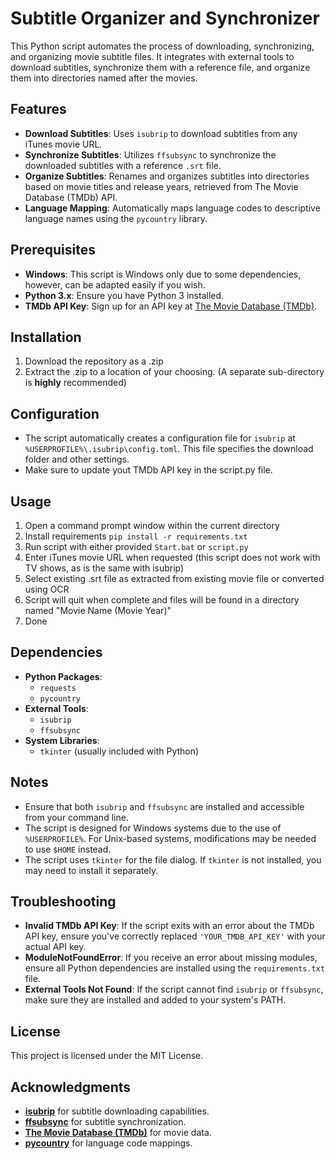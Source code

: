 # Subtitle Organizer and Synchronizer

This Python script automates the process of downloading, synchronizing, and organizing movie subtitle files. It integrates with external tools to download subtitles, synchronize them with a reference file, and organize them into directories named after the movies.



## Features

- **Download Subtitles**: Uses `isubrip` to download subtitles from any iTunes movie URL.
- **Synchronize Subtitles**: Utilizes `ffsubsync` to synchronize the downloaded subtitles with a reference `.srt` file.
- **Organize Subtitles**: Renames and organizes subtitles into directories based on movie titles and release years, retrieved from The Movie Database (TMDb) API.
- **Language Mapping**: Automatically maps language codes to descriptive language names using the `pycountry` library.


## Prerequisites

- **Windows**: This script is Windows only due to some dependencies, however, can be adapted easily if you wish.
- **Python 3.x**: Ensure you have Python 3 installed.
- **TMDb API Key**: Sign up for an API key at [The Movie Database (TMDb)](https://www.themoviedb.org/documentation/api).


## Installation

1. Download the repository as a .zip
2. Extract the .zip to a location of your choosing. (A separate sub-directory is **highly** recommended)


## Configuration

- The script automatically creates a configuration file for `isubrip` at `%USERPROFILE%\.isubrip\config.toml`. This file specifies the download folder and other settings.
- Make sure to update yout TMDb API key in the script.py file.



## Usage

1. Open a command prompt window within the current directory
2. Install requirements `pip install -r requirements.txt`
3. Run script with either provided `Start.bat` or `script.py`
4. Enter iTunes movie URL when requested (this script does not work with TV shows, as is the same with isubrip)
5. Select existing .srt file as extracted from existing movie file or converted using OCR
6. Script will quit when complete and files will be found in a directory named "Movie Name (Movie Year)"
7. Done


## Dependencies

-   **Python Packages**:
    -   `requests`
    -   `pycountry`
-   **External Tools**:
    -   `isubrip`
    -   `ffsubsync`
-   **System Libraries**:
    -   `tkinter` (usually included with Python)


## Notes

-   Ensure that both `isubrip` and `ffsubsync` are installed and accessible from your command line.
-   The script is designed for Windows systems due to the use of `%USERPROFILE%`. For Unix-based systems, modifications may be needed to use `$HOME` instead.
-   The script uses `tkinter` for the file dialog. If `tkinter` is not installed, you may need to install it separately.


## Troubleshooting

-   **Invalid TMDb API Key**: If the script exits with an error about the TMDb API key, ensure you've correctly replaced `'YOUR_TMDB_API_KEY'` with your actual API key.
-   **ModuleNotFoundError**: If you receive an error about missing modules, ensure all Python dependencies are installed using the `requirements.txt` file.
-   **External Tools Not Found**: If the script cannot find `isubrip` or `ffsubsync`, make sure they are installed and added to your system's PATH.


## License

This project is licensed under the MIT License.


## Acknowledgments

-   **[isubrip](https://github.com/kaervin/isubrip)** for subtitle downloading capabilities.
-   **[ffsubsync](https://github.com/smacke/ffsubsync)** for subtitle synchronization.
-   **[The Movie Database (TMDb)](https://www.themoviedb.org/)** for movie data.
-   **[pycountry](https://pypi.org/project/pycountry/)** for language code mappings.
